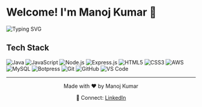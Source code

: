 # Welcome! I'm Manoj Kumar 👋


![Typing SVG](https://readme-typing-svg.herokuapp.com?font=Fira+Code&size=30&pause=100&color=FFFFFF&width=600&center=true&vCenter=true&lines=👨‍💻+Full-Stack+Developer...;☁️+Cloud+Enthusiast...;🎯+Problem+Solver...;💻+Building+Projects...)




## Tech Stack
<p align="left">
  <img alt="Java" src="https://img.shields.io/badge/Java-ED8B00?style=flat&logo=java&logoColor=white" />
  <img alt="JavaScript" src="https://img.shields.io/badge/JavaScript-F7DF1E?style=flat&logo=javascript&logoColor=black" />
  <img alt="Node.js" src="https://img.shields.io/badge/Node.js-339933?style=flat&logo=node.js&logoColor=white" />
  <img alt="Express.js" src="https://img.shields.io/badge/Express.js-000000?style=flat&logo=express&logoColor=white" />
  <img alt="HTML5" src="https://img.shields.io/badge/HTML5-E34F26?style=flat&logo=html5&logoColor=white" />
  <img alt="CSS3" src="https://img.shields.io/badge/CSS3-1572B6?style=flat&logo=css3&logoColor=white" />
  <img alt="AWS" src="https://img.shields.io/badge/AWS-232F3E?style=flat&logo=amazon-aws&logoColor=white" />
  <img alt="MySQL" src="https://img.shields.io/badge/MySQL-4479A1?style=flat&logo=mysql&logoColor=white" />
  <img alt="Botpress" src="https://img.shields.io/badge/Botpress-3B5998?style=flat&logo=botpress&logoColor=white" />
  <img alt="Git" src="https://img.shields.io/badge/Git-F05032?style=flat&logo=git&logoColor=white" />
  <img alt="GitHub" src="https://img.shields.io/badge/GitHub-181717?style=flat&logo=github&logoColor=white" />
  <img alt="VS Code" src="https://img.shields.io/badge/VS_Code-007ACC?style=flat&logo=visual-studio-code&logoColor=white" />
</p>










---

<p align="center">
  Made with ❤️ by Manoj Kumar
</p>
<p align="center">
  🔗 Connect: <a href="https://www.linkedin.com/in/manojkumar023/">LinkedIn</a>
</p>


